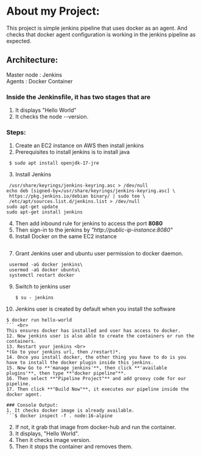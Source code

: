 # About my Project:
This project is simple jenkins pipeline that uses docker as an agent. And checks that docker agent configuration is working in the jenkins pipeline as expected.

## Architecture:
Master node : Jenkins\
Agents : Docker Container

### Inside the Jenkinsfile, it has two stages that are
1. It displays "Hello World"
2. It checks the node --version.

### Steps:
1. Create an EC2 instance on AWS then install jenkins
2. Prerequisites to install jenkins is to install java
  ``` $ sudo apt update
   $ sudo apt install openjdk-17-jre
```
3. Install Jenkins
 ```  $ curl -fsSL https://pkg.jenkins.io/debian/jenkins.io-2023.key | sudo tee \
  /usr/share/keyrings/jenkins-keyring.asc > /dev/null
echo deb [signed-by=/usr/share/keyrings/jenkins-keyring.asc] \
  https://pkg.jenkins.io/debian binary/ | sudo tee \
  /etc/apt/sources.list.d/jenkins.list > /dev/null
sudo apt-get update
sudo apt-get install jenkins
```
4. Then add inbound rule for jenkins to access the port **8080**
5. Then sign-in to the jenkins by *"http://public-ip-instance:8080"*
6. Install Docker on the same EC2 instance
   ```$ sudo apt install docker.io
   ```
8. Grant Jenkins user and ubuntu user permission to docker daemon.
  ``` $ sudo su -
   usermod -aG docker jenkins\
   usermod -aG docker ubuntu\
   systemctl restart docker
```
9. Switch to jenkins user
   ```
   $ su - jenkins
   ```
10. Jenkins user is created by default when you install the software
   ```
   $ docker run hello-world
   ``` <br>
   This ensures docker has installed and user has access to docker.
12. Now jenkins user is also able to create the containers or run the containers.
13. Restart your jenkins <br>
   *(Go to your jenkins url, then /restart)*.
14. Once you install docker, the other thing you have to do is you have to install the docker plugin inside this jenkins.
15. Now Go to **'manage jenkins'**, then click **'available plugins'**, then type **"docker pipeline"**.
16. Then select **"Pipeline Project"** and add groovy code for our pipeline.
17. Then click **"Build Now"**, it executes our pipeline inside the docker agent.

### Console Output:
1. It checks docker image is already available.
   ```$ docker inspect -f . node:16-alpine
   ```
2. If not, it grab that image from docker-hub and run the container.
3. It displays, "Hello World".
4. Then it checks image version.
5. Then it stops the container and removes them.


